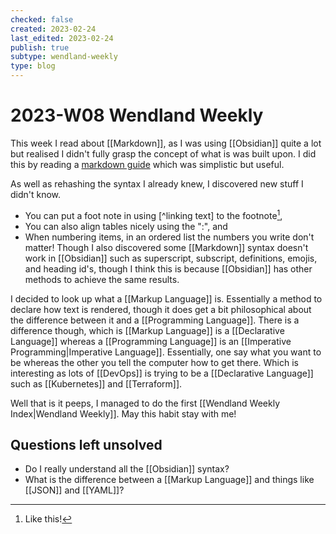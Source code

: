 ```yaml
---
checked: false
created: 2023-02-24
last_edited: 2023-02-24
publish: true
subtype: wendland-weekly
type: blog
---
```

# 2023-W08 Wendland Weekly
This week I read about [[Markdown]], as I was using [[Obsidian]] quite a lot but realised I didn't fully grasp the concept of what is was built upon. I did this by reading a [markdown guide](https://www.markdownguide.org/) which was simplistic but useful.

As well as rehashing the syntax I already knew, I discovered new stuff I didn't know.
- You can put a foot note in using \[\^linking text\] to the footnote[^1],
- You can also align tables nicely using the ":", and
- When numbering items, in an ordered list the numbers you write don't matter!
Though I also discovered some [[Markdown]] syntax doesn't work in [[Obsidian]] such as superscript, subscript, definitions, emojis, and heading id's, though I think this is because [[Obsidian]] has other methods to achieve the same results.

I decided to look up what a [[Markup Language]] is. Essentially a method to declare how text is rendered, though it does get a bit philosophical about the difference between it and a [[Programming Language]]. There is a difference though, which is [[Markup Language]] is a [[Declarative Language]] whereas a [[Programming Language]] is an [[Imperative Programming|Imperative Language]]. Essentially, one say what you want to be whereas the other you tell the computer how to get there. Which is interesting as lots of [[DevOps]] is trying to be a [[Declarative Language]] such as [[Kubernetes]] and [[Terraform]].

Well that is it peeps, I managed to do the first [[Wendland Weekly Index|Wendland Weekly]]. May this habit stay with me!

## Questions left unsolved
- Do I really understand all the [[Obsidian]] syntax?
- What is the difference between a [[Markup Language]] and things like [[JSON]] and [[YAML]]?

[^1]: Like this!
